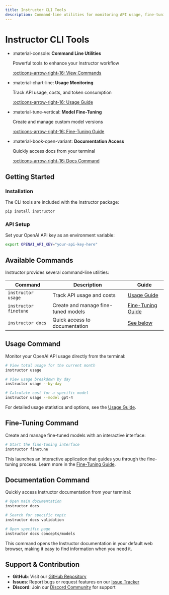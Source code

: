 ```yaml
---
title: Instructor CLI Tools
description: Command-line utilities for monitoring API usage, fine-tuning models, and accessing documentation.
---
```


# Instructor CLI Tools

<div class="grid cards" markdown>

- :material-console: **Command Line Utilities**

    Powerful tools to enhance your Instructor workflow

    [:octicons-arrow-right-16: View Commands](#available-commands)

- :material-chart-line: **Usage Monitoring**

    Track API usage, costs, and token consumption

    [:octicons-arrow-right-16: Usage Guide](usage.md)

- :material-tune-vertical: **Model Fine-Tuning**

    Create and manage custom model versions

    [:octicons-arrow-right-16: Fine-Tuning Guide](finetune.md)

- :material-book-open-variant: **Documentation Access**

    Quickly access docs from your terminal

    [:octicons-arrow-right-16: Docs Command](#documentation-command)

</div>

## Getting Started

### Installation

The CLI tools are included with the Instructor package:

```bash
pip install instructor
```

### API Setup

Set your OpenAI API key as an environment variable:

```bash
export OPENAI_API_KEY="your-api-key-here"
```

## Available Commands

Instructor provides several command-line utilities:

| Command | Description | Guide |
|---------|-------------|-------|
| `instructor usage` | Track API usage and costs | [Usage Guide](usage.md) |
| `instructor finetune` | Create and manage fine-tuned models | [Fine-Tuning Guide](finetune.md) |
| `instructor docs` | Quick access to documentation | [See below](#documentation-command) |

## Usage Command

Monitor your OpenAI API usage directly from the terminal:

```bash
# View total usage for the current month
instructor usage

# View usage breakdown by day
instructor usage --by-day

# Calculate cost for a specific model
instructor usage --model gpt-4
```

For detailed usage statistics and options, see the [Usage Guide](usage.md).

## Fine-Tuning Command

Create and manage fine-tuned models with an interactive interface:

```bash
# Start the fine-tuning interface
instructor finetune
```

This launches an interactive application that guides you through the fine-tuning process. Learn more in the [Fine-Tuning Guide](finetune.md).

## Documentation Command

Quickly access Instructor documentation from your terminal:

```bash
# Open main documentation
instructor docs

# Search for specific topic
instructor docs validation

# Open specific page
instructor docs concepts/models
```

This command opens the Instructor documentation in your default web browser, making it easy to find information when you need it.

## Support & Contribution

- **GitHub**: Visit our [GitHub Repository](https://github.com/jxnl/instructor)
- **Issues**: Report bugs or request features on our [Issue Tracker](https://github.com/jxnl/instructor/issues)
- **Discord**: Join our [Discord Community](https://discord.gg/bD9YE9JArw) for support
